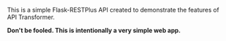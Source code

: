 This is a simple Flask-RESTPlus API created to demonstrate the features of API Transformer.

**Don't be fooled. This is intentionally a very simple web app.**